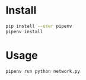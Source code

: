 # Install
``` sh
pip install --user pipenv
pipenv install
```

# Usage
``` sh
pipenv run python network.py
```
